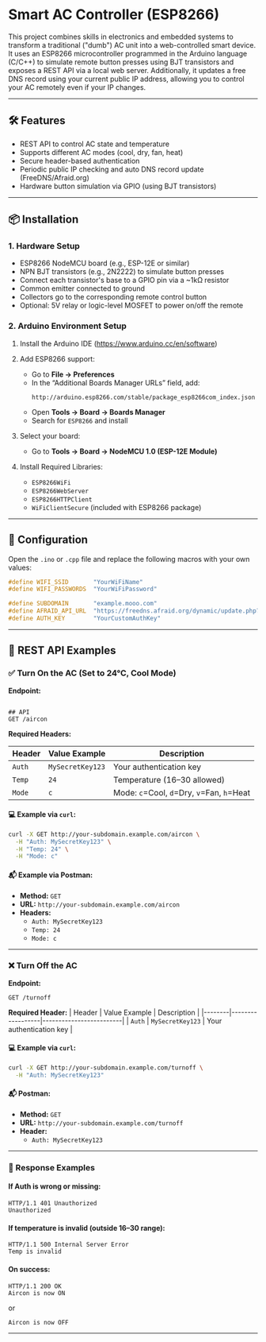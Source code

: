 # Smart AC Controller (ESP8266)

This project combines skills in electronics and embedded systems to transform a traditional ("dumb") AC unit into a web-controlled smart device. It uses an ESP8266 microcontroller programmed in the Arduino language (C/C++) to simulate remote button presses using BJT transistors and exposes a REST API via a local web server. Additionally, it updates a free DNS record using your current public IP address, allowing you to control your AC remotely even if your IP changes.

---

## 🛠 Features

- REST API to control AC state and temperature
- Supports different AC modes (cool, dry, fan, heat)
- Secure header-based authentication
- Periodic public IP checking and auto DNS record update (FreeDNS/Afraid.org)
- Hardware button simulation via GPIO (using BJT transistors)

---

## 📦 Installation

### 1. Hardware Setup

- ESP8266 NodeMCU board (e.g., ESP-12E or similar)
- NPN BJT transistors (e.g., 2N2222) to simulate button presses
- Connect each transistor's base to a GPIO pin via a ~1kΩ resistor
- Common emitter connected to ground
- Collectors go to the corresponding remote control button
- Optional: 5V relay or logic-level MOSFET to power on/off the remote

### 2. Arduino Environment Setup

1. Install the Arduino IDE (https://www.arduino.cc/en/software)
2. Add ESP8266 support:
   - Go to **File → Preferences**
   - In the “Additional Boards Manager URLs” field, add:
     ```
     http://arduino.esp8266.com/stable/package_esp8266com_index.json
     ```
   - Open **Tools → Board → Boards Manager**
   - Search for `ESP8266` and install

3. Select your board:
   - Go to **Tools → Board → NodeMCU 1.0 (ESP-12E Module)**

4. Install Required Libraries:
   - `ESP8266WiFi`
   - `ESP8266WebServer`
   - `ESP8266HTTPClient`
   - `WiFiClientSecure` (included with ESP8266 package)

---

## 🔧 Configuration

Open the `.ino` or `.cpp` file and replace the following macros with your own values:

```cpp
#define WIFI_SSID       "YourWiFiName"
#define WIFI_PASSWORDS  "YourWiFiPassword"

#define SUBDOMAIN       "example.mooo.com"
#define AFRAID_API_URL  "https://freedns.afraid.org/dynamic/update.php?xxxxxxxxxxxx"
#define AUTH_KEY        "YourCustomAuthKey"
```

---

## 📡 REST API Examples

### ✅ Turn On the AC (Set to 24°C, Cool Mode)

**Endpoint:**  
```

## API
GET /aircon
```

**Required Headers:**

| Header | Value Example   | Description                        |
|--------|------------------|------------------------------------|
| `Auth` | `MySecretKey123` | Your authentication key            |
| `Temp` | `24`             | Temperature (16–30 allowed)        |
| `Mode` | `c`              | Mode: `c`=Cool, `d`=Dry, `v`=Fan, `h`=Heat |

#### 💻 Example via `curl`:

```bash
curl -X GET http://your-subdomain.example.com/aircon \
  -H "Auth: MySecretKey123" \
  -H "Temp: 24" \
  -H "Mode: c"
```

#### 📬 Example via Postman:

- **Method:** `GET`
- **URL:** `http://your-subdomain.example.com/aircon`
- **Headers:**
  - `Auth: MySecretKey123`
  - `Temp: 24`
  - `Mode: c`

---

### ❌ Turn Off the AC

**Endpoint:**  
```
GET /turnoff
```

**Required Header:**
| Header | Value Example   | Description             |
|--------|------------------|-------------------------|
| `Auth` | `MySecretKey123` | Your authentication key |

#### 💻 Example via `curl`:

```bash
curl -X GET http://your-subdomain.example.com/turnoff \
  -H "Auth: MySecretKey123"
```

#### 📬 Postman:

- **Method:** `GET`
- **URL:** `http://your-subdomain.example.com/turnoff`
- **Header:**
  - `Auth: MySecretKey123`

---

### 🧪 Response Examples

#### If Auth is wrong or missing:
```
HTTP/1.1 401 Unauthorized
Unauthorized
```

#### If temperature is invalid (outside 16–30 range):
```
HTTP/1.1 500 Internal Server Error
Temp is invalid
```

#### On success:
```
HTTP/1.1 200 OK
Aircon is now ON
```
or
```
Aircon is now OFF
```

---
